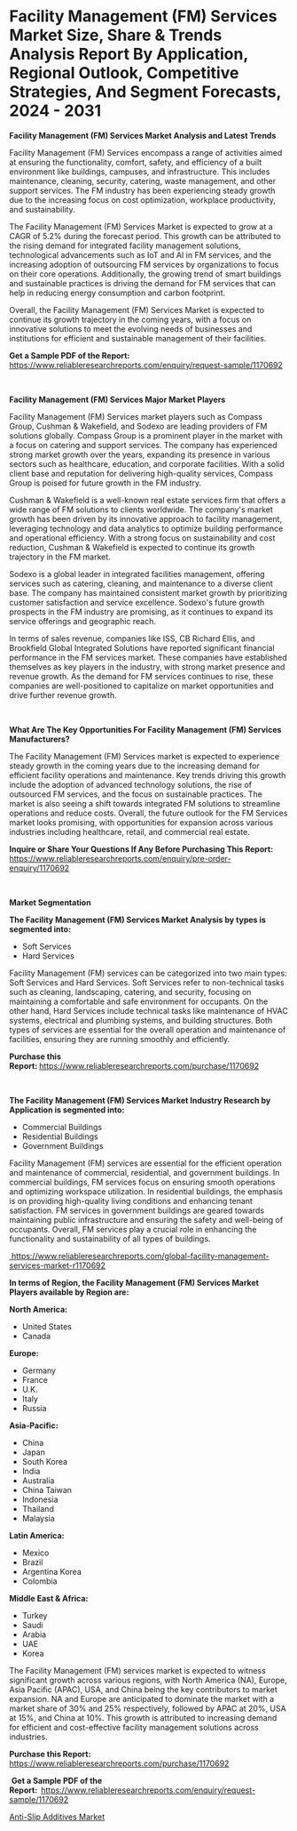 <p><h1>Facility Management (FM) Services Market Size, Share & Trends Analysis Report By Application, Regional Outlook, Competitive Strategies, And Segment Forecasts, 2024 - 2031</h1></p><p><strong>Facility Management (FM) Services Market Analysis and Latest Trends</strong></p>
<p><p>Facility Management (FM) Services encompass a range of activities aimed at ensuring the functionality, comfort, safety, and efficiency of a built environment like buildings, campuses, and infrastructure. This includes maintenance, cleaning, security, catering, waste management, and other support services. The FM industry has been experiencing steady growth due to the increasing focus on cost optimization, workplace productivity, and sustainability. </p><p>The Facility Management (FM) Services Market is expected to grow at a CAGR of 5.2% during the forecast period. This growth can be attributed to the rising demand for integrated facility management solutions, technological advancements such as IoT and AI in FM services, and the increasing adoption of outsourcing FM services by organizations to focus on their core operations. Additionally, the growing trend of smart buildings and sustainable practices is driving the demand for FM services that can help in reducing energy consumption and carbon footprint.</p><p>Overall, the Facility Management (FM) Services Market is expected to continue its growth trajectory in the coming years, with a focus on innovative solutions to meet the evolving needs of businesses and institutions for efficient and sustainable management of their facilities.</p></p>
<p><strong>Get a Sample PDF of the Report:&nbsp;</strong> <a href="https://www.reliableresearchreports.com/enquiry/request-sample/1170692">https://www.reliableresearchreports.com/enquiry/request-sample/1170692</a></p>
<p>&nbsp;</p>
<p><strong>Facility Management (FM) Services Major Market Players</strong></p>
<p><p>Facility Management (FM) Services market players such as Compass Group, Cushman & Wakefield, and Sodexo are leading providers of FM solutions globally. Compass Group is a prominent player in the market with a focus on catering and support services. The company has experienced strong market growth over the years, expanding its presence in various sectors such as healthcare, education, and corporate facilities. With a solid client base and reputation for delivering high-quality services, Compass Group is poised for future growth in the FM industry.</p><p>Cushman & Wakefield is a well-known real estate services firm that offers a wide range of FM solutions to clients worldwide. The company's market growth has been driven by its innovative approach to facility management, leveraging technology and data analytics to optimize building performance and operational efficiency. With a strong focus on sustainability and cost reduction, Cushman & Wakefield is expected to continue its growth trajectory in the FM market.</p><p>Sodexo is a global leader in integrated facilities management, offering services such as catering, cleaning, and maintenance to a diverse client base. The company has maintained consistent market growth by prioritizing customer satisfaction and service excellence. Sodexo's future growth prospects in the FM industry are promising, as it continues to expand its service offerings and geographic reach.</p><p>In terms of sales revenue, companies like ISS, CB Richard Ellis, and Brookfield Global Integrated Solutions have reported significant financial performance in the FM services market. These companies have established themselves as key players in the industry, with strong market presence and revenue growth. As the demand for FM services continues to rise, these companies are well-positioned to capitalize on market opportunities and drive further revenue growth.</p></p>
<p>&nbsp;</p>
<p><strong>What Are The Key Opportunities For Facility Management (FM) Services Manufacturers?</strong></p>
<p><p>The Facility Management (FM) Services market is expected to experience steady growth in the coming years due to the increasing demand for efficient facility operations and maintenance. Key trends driving this growth include the adoption of advanced technology solutions, the rise of outsourced FM services, and the focus on sustainable practices. The market is also seeing a shift towards integrated FM solutions to streamline operations and reduce costs. Overall, the future outlook for the FM Services market looks promising, with opportunities for expansion across various industries including healthcare, retail, and commercial real estate.</p></p>
<p><strong>Inquire or Share Your Questions If Any Before Purchasing This Report:</strong> <a href="https://www.reliableresearchreports.com/enquiry/pre-order-enquiry/1170692">https://www.reliableresearchreports.com/enquiry/pre-order-enquiry/1170692</a></p>
<p>&nbsp;</p>
<p><strong>Market Segmentation</strong></p>
<p><strong>The Facility Management (FM) Services Market Analysis by types is segmented into:</strong></p>
<p><ul><li>Soft Services</li><li>Hard Services</li></ul></p>
<p><p>Facility Management (FM) services can be categorized into two main types: Soft Services and Hard Services. Soft Services refer to non-technical tasks such as cleaning, landscaping, catering, and security, focusing on maintaining a comfortable and safe environment for occupants. On the other hand, Hard Services include technical tasks like maintenance of HVAC systems, electrical and plumbing systems, and building structures. Both types of services are essential for the overall operation and maintenance of facilities, ensuring they are running smoothly and efficiently.</p></p>
<p><strong>Purchase this Report:&nbsp;</strong><a href="https://www.reliableresearchreports.com/purchase/1170692">https://www.reliableresearchreports.com/purchase/1170692</a></p>
<p>&nbsp;</p>
<p><strong>The Facility Management (FM) Services Market Industry Research by Application is segmented into:</strong></p>
<p><ul><li>Commercial Buildings</li><li>Residential Buildings</li><li>Government Buildings</li></ul></p>
<p><p>Facility Management (FM) services are essential for the efficient operation and maintenance of commercial, residential, and government buildings. In commercial buildings, FM services focus on ensuring smooth operations and optimizing workspace utilization. In residential buildings, the emphasis is on providing high-quality living conditions and enhancing tenant satisfaction. FM services in government buildings are geared towards maintaining public infrastructure and ensuring the safety and well-being of occupants. Overall, FM services play a crucial role in enhancing the functionality and sustainability of all types of buildings.</p></p>
<p><a href="https://www.reliableresearchreports.com/global-facility-management-services-market-r1170692">&nbsp;https://www.reliableresearchreports.com/global-facility-management-services-market-r1170692</a></p>
<p><strong>In terms of Region, the Facility Management (FM) Services Market Players available by Region are:</strong></p>
<p>
    <p> <strong> North America: </strong>
        <ul>
            <li>United States</li>
            <li>Canada</li>
        </ul>
        </p> 
    <p> <strong> Europe: </strong>
        <ul>
            <li>Germany</li>
            <li>France</li>
            <li>U.K.</li>
            <li>Italy</li>
            <li>Russia</li>
        </ul>
        </p> 
    <p> <strong> Asia-Pacific: </strong>
        <ul>
            <li>China</li>
            <li>Japan</li>
            <li>South Korea</li>
            <li>India</li>
            <li>Australia</li>
            <li>China Taiwan</li>
            <li>Indonesia</li>
            <li>Thailand</li>
            <li>Malaysia</li>
        </ul>
        </p> 
    <p> <strong> Latin America: </strong>
        <ul>
            <li>Mexico</li>
            <li>Brazil</li>
            <li>Argentina Korea</li>
            <li>Colombia</li>
        </ul>
        </p> 
    <p> <strong> Middle East & Africa: </strong>
        <ul>
            <li>Turkey</li>
            <li>Saudi</li>
            <li>Arabia</li>
            <li>UAE</li>
            <li>Korea</li>
        </ul>
    </p>
    </p>
<p><p>The Facility Management (FM) services market is expected to witness significant growth across various regions, with North America (NA), Europe, Asia Pacific (APAC), USA, and China being the key contributors to market expansion. NA and Europe are anticipated to dominate the market with a market share of 30% and 25% respectively, followed by APAC at 20%, USA at 15%, and China at 10%. This growth is attributed to increasing demand for efficient and cost-effective facility management solutions across industries.</p></p>
<p><strong>Purchase this Report: </strong><a href="https://www.reliableresearchreports.com/purchase/1170692">https://www.reliableresearchreports.com/purchase/1170692</a></p>
<p>&nbsp;<strong>Get a Sample PDF of the Report:&nbsp;&nbsp;</strong><a href="https://www.reliableresearchreports.com/enquiry/request-sample/1170692">https://www.reliableresearchreports.com/enquiry/request-sample/1170692</a></p>
<p><strong></strong></p>
<p><p><a href="https://view.publitas.com/reportprime-1/global-anti-slip-additives-market-size-is-expected-to-experience-a-cagr-of-13-7-through-2024-2031-according-to-industry-projections/">Anti-Slip Additives Market</a></p></p>